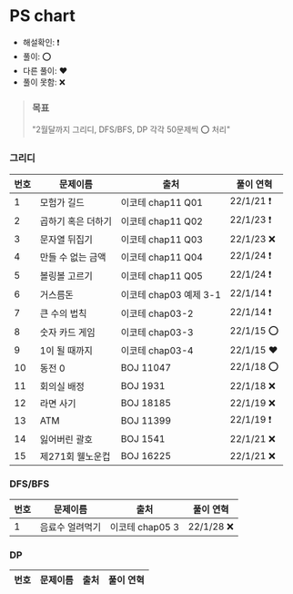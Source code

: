 # PS chart

- 해설확인: ❗️
- 풀이: ⭕️
- 다른 풀이: ❤️
- 풀이 못함: ❌

> ### 목표
> 
> "2월달까지 그리디, DFS/BFS, DP 각각 50문제씩 ⭕ 처리"

### 그리디
| 번호 | 문제이름 | 출처 | 풀이 연혁 |
| --------- | ----------- | ----------- | ----------- |
| 1 | 모험가 길드 | 이코테 chap11 Q01 | 22/1/21 ❗️ |
| 2 | 곱하기 혹은 더하기 | 이코테 chap11 Q02 | 22/1/23 ❗️ |
| 3 | 문자열 뒤집기 | 이코테 chap11 Q03 | 22/1/23 ❌️ |
| 4 | 만들 수 없는 금액 | 이코테 chap11 Q04 | 22/1/24 ❗️  |
| 5 | 볼링볼 고르기 | 이코테 chap11 Q05 | 22/1/24 ❗️  |
| 6 | 거스름돈 | 이코테 chap03 예제 3-1 | 22/1/14 ❗️  |
| 7 | 큰 수의 법칙 | 이코테 chap03-2 | 22/1/14 ❗️  |
| 8 | 숫자 카드 게임 | 이코테 chap03-3 | 22/1/15 ⭕  |
| 9 | 1이 될 때까지 | 이코테 chap03-4 | 22/1/15 ❤️  |
| 10 | 동전 0 | BOJ 11047 | 22/1/18 ⭕ |
| 11 | 회의실 배정 | BOJ 1931 | 22/1/18 ❌ |
| 12 | 라면 사기 | BOJ 18185 | 22/1/19 ❌ |
| 13 | ATM | BOJ 11399 | 22/1/19 ❗ |
| 14 | 잃어버린 괄호 | BOJ 1541 | 22/1/21 ❌ |
| 15 | 제271회 웰노운컵 | BOJ 16225 | 22/1/21 ❌ |


### DFS/BFS
| 번호 | 문제이름 | 출처 | 풀이 연혁 |
| --------- |  ----------- | ----------- | ----------- |
| 1 | 음료수 얼려먹기 | 이코테 chap05 3 | 22/1/28 ❌️ |

### DP
| 번호 | 문제이름 | 출처 | 풀이 연혁 |
| --------- |  ----------- | ----------- | ----------- |
